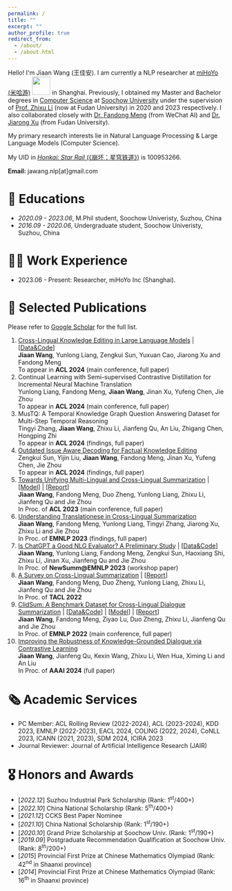 ```yaml
---
permalink: /
title: ""
excerpt: ""
author_profile: true
redirect_from: 
  - /about/
  - /about.html
---
```


<span class='anchor' id='about-me'></span>

Hello! I'm Jiaan Wang (王佳安). I am currently a NLP researcher at [miHoYo (米哈游)](https://www.mihoyo.com/en/) <img src='./images/mihoyo_logo.svg' style="width: 3em;"> in Shanghai. Previously, I obtained my Master and Bachelor degrees in [Computer Science](http://scst.suda.edu.cn/) at [Soochow University](http://eng.suda.edu.cn/) under the supervision of [Prof. Zhixu Li](https://sites.google.com/site/zhixuli) (now at Fudan University) in 2020 and 2023 respectively. I also collaborated closely with [Dr. Fandong Meng](http://fandongmeng.github.io/) (from WeChat AI) and [Dr. Jiarong Xu](https://galina0217.github.io/) (from Fudan University).

My primary research interests lie in Natural Language Processing & Large Language Models (Computer Science).

My UID in [*Honkai: Star Rail* (《崩坏：星穹铁道》)](https://hsr.hoyoverse.com/) is 100953266.  

**Email:** jawang.nlp[at]gmail.com

# 📖 Educations
- *2020.09 - 2023.06*, M.Phil student, Soochow Univeristy, Suzhou, China
- *2016.09 - 2020.06*, Undergraduate student, Soochow Univeristy, Suzhou, China

# 👨‍💼 Work Experience
- 2023.06 - Present: Researcher, miHoYo Inc (Shanghai).


# 📝 Selected Publications 
Please refer to [Google Scholar](https://scholar.google.com/citations?user=5S8h7qAAAAAJ) for the full list.   

1. [Cross-Lingual Knowledge Editing in Large Language Models](https://arxiv.org/abs/2309.08952) \| [[Data&Code](https://github.com/krystalan/Bi-ZsRE)]  
**Jiaan Wang**, Yunlong Liang, Zengkui Sun, Yuxuan Cao, Jiarong Xu and Fandong Meng   
To appear in **ACL 2024** (main conference, full paper)  
1. Continual Learning with Semi-supervised Contrastive Distillation for Incremental Neural Machine Translation  
Yunlong Liang, Fandong Meng, **Jiaan Wang**, Jinan Xu, Yufeng Chen, Jie Zhou    
To appear in **ACL 2024** (main conference, full paper)
1. MusTQ: A Temporal Knowledge Graph Question Answering Dataset for Multi-Step Temporal Reasoning   
Tingyi Zhang, **Jiaan Wang**, Zhixu Li, Jianfeng Qu, An Liu, Zhigang Chen, Hongping Zhi   
To appear in **ACL 2024** (findings, full paper)
1. [Outdated Issue Aware Decoding for Factual Knowledge Editing](https://arxiv.org/abs/2406.02882)   
Zengkui Sun, Yijin Liu, **Jiaan Wang**, Fandong Meng, Jinan Xu, Yufeng Chen, Jie Zhou  
To appear in **ACL 2024** (findings, full paper)     
1. [Towards Unifying Multi-Lingual and Cross-Lingual Summarization](http://arxiv.org/abs/2305.09220)  \| [[Model](https://huggingface.co/Krystalan/PISCES)] \| [[Report](https://mp.weixin.qq.com/s/JHyXyWrKfj5YrtSZKpfwog)]   
**Jiaan Wang**, Fandong Meng, Duo Zheng, Yunlong Liang, Zhixu Li, Jianfeng Qu and Jie Zhou   
In Proc. of **ACL 2023** (main conference, full paper)
1. [Understanding Translationese in Cross-Lingual Summarization](https://arxiv.org/abs/2212.07220)  
**Jiaan Wang**, Fandong Meng, Yunlong Liang, Tingyi Zhang, Jiarong Xu, Zhixu Li and Jie Zhou  
In Proc. of **EMNLP 2023** (findings, full paper)
1. [Is ChatGPT a Good NLG Evaluator? A Preliminary Study](https://arxiv.org/abs/2303.04048) \| [[Data&Code](https://github.com/krystalan/chatgpt_as_nlg_evaluator)]     
**Jiaan Wang**, Yunlong Liang, Fandong Meng, Zengkui Sun, Haoxiang Shi, Zhixu Li, Jinan Xu, Jianfeng Qu and Jie Zhou  
In Proc. of **NewSumm@EMNLP 2023** (workshop paper)
1. [A Survey on Cross-Lingual Summarization](https://arxiv.org/abs/2203.12515) \| [[Report](https://mp.weixin.qq.com/s/OL6-Yp4NgnTsvXMCHOJMog)]    
**Jiaan Wang**, Fandong Meng, Duo Zheng, Yunlong Liang, Zhixu Li, Jianfeng Qu and Jie Zhou   
In Proc. of **TACL 2022**   
1. [ClidSum: A Benchmark Dataset for Cross-Lingual Dialogue Summarization](https://arxiv.org/abs/2202.05599) \| [[Data&Code](https://github.com/krystalan/ClidSum)] \| [[Model](https://huggingface.co/Krystalan/mdialbart_zh)] \| [[Report](https://mp.weixin.qq.com/s/M8BR3MySZBuu7ixdFi_SRQ)]  
**Jiaan Wang**, Fandong Meng, Ziyao Lu, Duo Zheng, Zhixu Li, Jianfeng Qu and Jie Zhou   
In Proc. of **EMNLP 2022** (main conference, full paper)  
1. [Improving the Robustness of Knowledge-Grounded Dialogue via Contrastive Learning](https://arxiv.org/abs/2401.04361)  
**Jiaan Wang**, Jianfeng Qu, Kexin Wang, Zhixu Li, Wen Hua, Ximing Li and An Liu  
In Proc. of **AAAI 2024** (full paper)  
 

# 🗞️ Academic Services
- PC Member: ACL Rolling Review (2022-2024), ACL (2023-2024), KDD 2023, EMNLP (2022-2023), EACL 2024, COLING (2022, 2024), CoNLL 2023, ICANN (2021, 2023), SDM 2024, ICIRA 2023
- Journal Reviewer: Journal of Artificial Intelligence Research (JAIR)


# 🎖 Honors and Awards
- [*2022.12*] Suzhou Industrial Park Scholarship (Rank: 1<sup>st</sup>/400+)
- [*2022.10*] China National Scholarship (Rank: 5<sup>th</sup>/400+)
- [*2021.12*] CCKS Best Paper Nominee
- [*2021.10*] China National Scholarship (Rank: 1<sup>st</sup>/190+)
- [*2020.10*] Grand Prize Scholarship at Soochow Univ. (Rank: 1<sup>st</sup>/190+)
- [*2019.09*] Postgraduate Recommendation Qualification at Soochow Univ. (Rank: 8<sup>th</sup>/200+)
- [*2015*] Provincial First Prize at Chinese Mathematics Olympiad (Rank: 42<sup>nd</sup> in Shaanxi province) 
- [*2014*] Provincial First Prize at Chinese Mathematics Olympiad (Rank: 16<sup>th</sup> in Shaanxi province)




